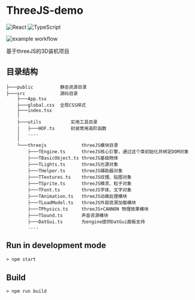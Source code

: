 # ThreeJS-demo

![React](https://img.shields.io/badge/react-%2320232a.svg?style=for-the-badge&logo=react&logoColor=%2361DAFB)
![TypeScript](https://img.shields.io/badge/typescript-%23007ACC.svg?style=for-the-badge&logo=typescript&logoColor=white)

![example workflow](https://github.com/tagbug/threejs-demo/actions/workflows/node.js.yml/badge.svg)

基于threeJS的3D装机项目

## 目录结构

    ├───public          静态资源目录
    ├───src             源码目录
        ├───App.tsx     
        ├───global.css  全局CSS样式
        ├───index.tsx   
        │
        ├───utils           实用工具目录
        │   ├───HOF.ts      封装常用高阶函数
        │   ....
        │       
        └───threejs             threeJS模块目录
            ├───TEngine.ts      threeJS核心引擎，通过这个类初始化并绑定DOM对象
            ├───TBasicObject.ts threeJS基础物体
            ├───TLights.ts      threeJS光源对象
            ├───THelper.ts      threeJS辅助器对象
            ├───TTextures.ts    threeJS纹理、贴图对象
            ├───TSprite.ts      threeJS精灵、粒子对象
            ├───TFont.ts        threeJS字体、文字对象
            ├───TAnimation.ts   threeJS动画处理模块
            ├───TLoadModel.ts   threeJS外部资源加载模块
            ├───TPhysics.ts     threeJS+CANNON 物理效果模块
            ├───TSound.ts       声音资源模块
            ├───DatGui.ts       为engine提供DatGui面板支持
            ....


## Run in development mode

```shell
> npm start
```

## Build

```shell
> npm run build
```